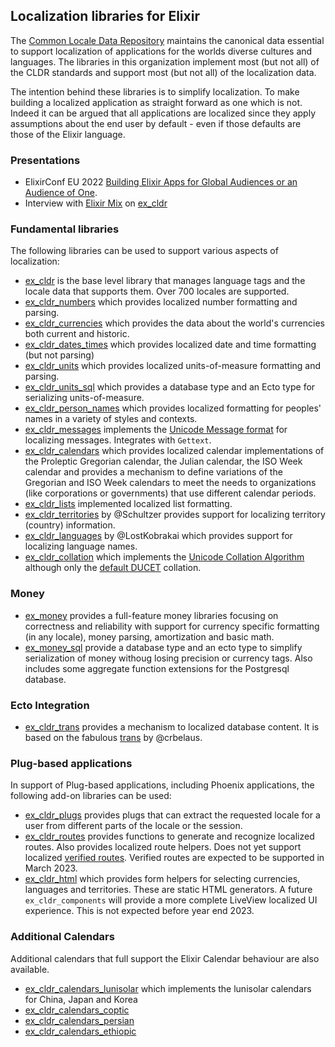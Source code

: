 ## Localization libraries for Elixir

The [Common Locale Data Repository](https://cldr.unicode.org) maintains the canonical data essential to support localization of applications for the worlds diverse cultures and languages.  The libraries in this organization implement most (but not all) of the CLDR standards and support most (but not all) of the localization data.

The intention behind these libraries is to simplify localization. To make building a localized application as straight forward as one which is not. Indeed it can be argued that all applications are localized since they apply assumptions about the end user by default - even if those defaults are those of the Elixir language.

### Presentations

* ElixirConf EU 2022 [Building Elixir Apps for Global Audiences or an Audience of One](https://www.youtube.com/watch?v=b9BQM40UzEs).
* Interview with [Elixir Mix](https://topenddevs.com/podcasts/elixir-mix#player1?catid=0&trackid=0) on [ex_cldr](https://topenddevs.com/podcasts/elixir-mix/episodes/the-power-of-cldr-with-kip-cole-emx-244#player1?catid=0&trackid=0)

### Fundamental libraries

The following libraries can be used to support various aspects of localization:

* [ex_cldr](https://hex.pm/packages/ex_cldr) is the base level library that manages language tags and the locale data that supports them. Over 700 locales are supported.
* [ex_cldr_numbers](https://hex.pm/packages/ex_cldr_numbers) which provides localized number formatting and parsing.
* [ex_cldr_currencies](https://hex.pm/packages/ex_cldr_currencies) which provides the data about the world's currencies both current and historic.
* [ex_cldr_dates_times](https://hex.pm/packages/ex_cldr_dates_times) which provides localized date and time formatting (but not parsing)
* [ex_cldr_units](https://hex.pm/packages/ex_cldr_units) which provides localized units-of-measure formatting and parsing.
* [ex_cldr_units_sql](https://hex.pm/packages/ex_cldr_units_sql) which provides a database type and an Ecto type for serializing units-of-measure.
* [ex_cldr_person_names](https://hex.pm/packages/ex_cldr_person_names) which provides localized formatting for peoples' names in a variety of styles and contexts.
* [ex_cldr_messages](https://hex.pm/packages/ex_cldr_messages) implements the [Unicode Message format](https://unicode-org.github.io/icu/userguide/format_parse/messages) for localizing messages. Integrates with `Gettext`.
* [ex_cldr_calendars](https://hex.pm/packages/ex_cldr_calendars) which provides localized calendar implementations of the Proleptic Gregorian calendar, the Julian calendar, the ISO Week calendar and provides a mechanism to define variations of the Gregorian and ISO Week calendars to meet the needs to organizations (like corporations or governments) that use different calendar periods.
* [ex_cldr_lists](https://hex.pm/packages/ex_cldr_lists) implemented localized list formatting.
* [ex_cldr_territories](https://hex.pm/packages/ex_cldr_territories) by @Schultzer provides support for localizing territory (country) information.
* [ex_cldr_languages](https://hex.pm/packages/ex_cldr_languages) by @LostKobrakai which provides support for localizing language names.
* [ex_cldr_collation](https://hex.pm/packages/ex_cldr_collation) which implements the [Unicode Collation Algorithm](https://unicode.org/reports/tr10) although only the [default DUCET](https://unicode.org/reports/tr10/#Default_Unicode_Collation_Element_Table) collation.

### Money

* [ex_money](https://hex.pm/packages/ex_money) provides a full-feature money libraries focusing on correctness and reliability with support for currency specific formatting (in any locale), money parsing, amortization and basic math.
* [ex_money_sql](https://hex.pm/packages/ex_money_sql) provide a database type and an ecto type to simplify serialization of money withoug losing precision or currency tags.  Also includes some aggregate function extensions for the Postgresql database.

### Ecto Integration

* [ex_cldr_trans](https://hex.pm/packages/ex_cldr_trans) provides a mechanism to localized database content. It is based on the fabulous [trans](https://hex.pm/packages/trans) by @crbelaus.
 
### Plug-based applications

In support of Plug-based applications, including Phoenix applications, the following add-on libraries can be used:

* [ex_cldr_plugs](https://hex.pm/packages/ex_cldr_plugs) provides plugs that can extract the requested locale for a user from different parts of the locale or the session.
* [ex_cldr_routes](https://hex.pm/packages/ex_cldr_routes) provides functions to generate and recognize localized routes. Also provides localized route helpers. Does not yet support localized [verified routes](https://github.com/phoenixframework/phoenix/blob/master/guides/routing.md#verified-routes). Verified routes are expected to be supported in March 2023.
* [ex_cldr_html](https://hex.pm/packages/cldr_html) which provides form helpers for selecting currencies, languages and territories. These are static HTML generators. A future `ex_cldr_components` will provide a more complete LiveView localized UI experience. This is not expected before year end 2023.

### Additional Calendars

Additional calendars that full support the Elixir Calendar behaviour are also available.

* [ex_cldr_calendars_lunisolar](https://hex.pm/packages/ex_cldr_calendars_lunisolar) which implements the lunisolar calendars for China, Japan and Korea
* [ex_cldr_calendars_coptic](https://hex.pm/packages/ex_cldr_calendars_coptic)
* [ex_cldr_calendars_persian](https://hex.pm/packages/ex_cldr_calendars_persian)
* [ex_cldr_calendars_ethiopic](https://hex.pm/packages/ex_cldr_calendars_ethiopic)
